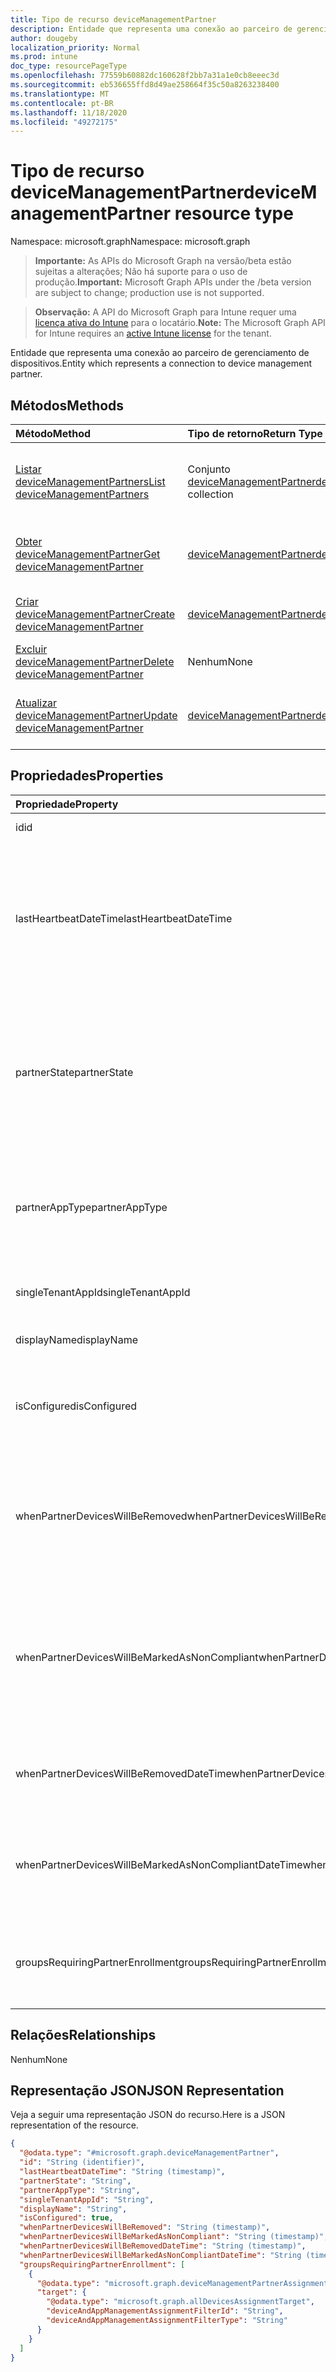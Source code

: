 ```yaml
---
title: Tipo de recurso deviceManagementPartner
description: Entidade que representa uma conexão ao parceiro de gerenciamento de dispositivos.
author: dougeby
localization_priority: Normal
ms.prod: intune
doc_type: resourcePageType
ms.openlocfilehash: 77559b60882dc160628f2bb7a31a1e0cb8eeec3d
ms.sourcegitcommit: eb536655ffd8d49ae258664f35c50a8263238400
ms.translationtype: MT
ms.contentlocale: pt-BR
ms.lasthandoff: 11/18/2020
ms.locfileid: "49272175"
---
```

# <a name="devicemanagementpartner-resource-type"></a><span data-ttu-id="e5f3e-103">Tipo de recurso deviceManagementPartner</span><span class="sxs-lookup"><span data-stu-id="e5f3e-103">deviceManagementPartner resource type</span></span>

<span data-ttu-id="e5f3e-104">Namespace: microsoft.graph</span><span class="sxs-lookup"><span data-stu-id="e5f3e-104">Namespace: microsoft.graph</span></span>

> <span data-ttu-id="e5f3e-105">**Importante:** As APIs do Microsoft Graph na versão/beta estão sujeitas a alterações; Não há suporte para o uso de produção.</span><span class="sxs-lookup"><span data-stu-id="e5f3e-105">**Important:** Microsoft Graph APIs under the /beta version are subject to change; production use is not supported.</span></span>

> <span data-ttu-id="e5f3e-106">**Observação:** A API do Microsoft Graph para Intune requer uma [licença ativa do Intune](https://go.microsoft.com/fwlink/?linkid=839381) para o locatário.</span><span class="sxs-lookup"><span data-stu-id="e5f3e-106">**Note:** The Microsoft Graph API for Intune requires an [active Intune license](https://go.microsoft.com/fwlink/?linkid=839381) for the tenant.</span></span>

<span data-ttu-id="e5f3e-107">Entidade que representa uma conexão ao parceiro de gerenciamento de dispositivos.</span><span class="sxs-lookup"><span data-stu-id="e5f3e-107">Entity which represents a connection to device management partner.</span></span>

## <a name="methods"></a><span data-ttu-id="e5f3e-108">Métodos</span><span class="sxs-lookup"><span data-stu-id="e5f3e-108">Methods</span></span>
|<span data-ttu-id="e5f3e-109">Método</span><span class="sxs-lookup"><span data-stu-id="e5f3e-109">Method</span></span>|<span data-ttu-id="e5f3e-110">Tipo de retorno</span><span class="sxs-lookup"><span data-stu-id="e5f3e-110">Return Type</span></span>|<span data-ttu-id="e5f3e-111">Descrição</span><span class="sxs-lookup"><span data-stu-id="e5f3e-111">Description</span></span>|
|:---|:---|:---|
|[<span data-ttu-id="e5f3e-112">Listar deviceManagementPartners</span><span class="sxs-lookup"><span data-stu-id="e5f3e-112">List deviceManagementPartners</span></span>](../api/intune-onboarding-devicemanagementpartner-list.md)|<span data-ttu-id="e5f3e-113">Conjunto [deviceManagementPartner](../resources/intune-onboarding-devicemanagementpartner.md)</span><span class="sxs-lookup"><span data-stu-id="e5f3e-113">[deviceManagementPartner](../resources/intune-onboarding-devicemanagementpartner.md) collection</span></span>|<span data-ttu-id="e5f3e-114">Listar propriedades e relações de objetos de [deviceManagementPartner](../resources/intune-onboarding-devicemanagementpartner.md).</span><span class="sxs-lookup"><span data-stu-id="e5f3e-114">List properties and relationships of the [deviceManagementPartner](../resources/intune-onboarding-devicemanagementpartner.md) objects.</span></span>|
|[<span data-ttu-id="e5f3e-115">Obter deviceManagementPartner</span><span class="sxs-lookup"><span data-stu-id="e5f3e-115">Get deviceManagementPartner</span></span>](../api/intune-onboarding-devicemanagementpartner-get.md)|[<span data-ttu-id="e5f3e-116">deviceManagementPartner</span><span class="sxs-lookup"><span data-stu-id="e5f3e-116">deviceManagementPartner</span></span>](../resources/intune-onboarding-devicemanagementpartner.md)|<span data-ttu-id="e5f3e-117">Ler propriedades e relações de objetos de [deviceManagementPartner](../resources/intune-onboarding-devicemanagementpartner.md).</span><span class="sxs-lookup"><span data-stu-id="e5f3e-117">Read properties and relationships of the [deviceManagementPartner](../resources/intune-onboarding-devicemanagementpartner.md) object.</span></span>|
|[<span data-ttu-id="e5f3e-118">Criar deviceManagementPartner</span><span class="sxs-lookup"><span data-stu-id="e5f3e-118">Create deviceManagementPartner</span></span>](../api/intune-onboarding-devicemanagementpartner-create.md)|[<span data-ttu-id="e5f3e-119">deviceManagementPartner</span><span class="sxs-lookup"><span data-stu-id="e5f3e-119">deviceManagementPartner</span></span>](../resources/intune-onboarding-devicemanagementpartner.md)|<span data-ttu-id="e5f3e-120">Crie um novo objeto de [deviceManagementPartner](../resources/intune-onboarding-devicemanagementpartner.md).</span><span class="sxs-lookup"><span data-stu-id="e5f3e-120">Create a new [deviceManagementPartner](../resources/intune-onboarding-devicemanagementpartner.md) object.</span></span>|
|[<span data-ttu-id="e5f3e-121">Excluir deviceManagementPartner</span><span class="sxs-lookup"><span data-stu-id="e5f3e-121">Delete deviceManagementPartner</span></span>](../api/intune-onboarding-devicemanagementpartner-delete.md)|<span data-ttu-id="e5f3e-122">Nenhum</span><span class="sxs-lookup"><span data-stu-id="e5f3e-122">None</span></span>|<span data-ttu-id="e5f3e-123">Excluir [deviceManagementPartner](../resources/intune-onboarding-devicemanagementpartner.md).</span><span class="sxs-lookup"><span data-stu-id="e5f3e-123">Deletes a [deviceManagementPartner](../resources/intune-onboarding-devicemanagementpartner.md).</span></span>|
|[<span data-ttu-id="e5f3e-124">Atualizar deviceManagementPartner</span><span class="sxs-lookup"><span data-stu-id="e5f3e-124">Update deviceManagementPartner</span></span>](../api/intune-onboarding-devicemanagementpartner-update.md)|[<span data-ttu-id="e5f3e-125">deviceManagementPartner</span><span class="sxs-lookup"><span data-stu-id="e5f3e-125">deviceManagementPartner</span></span>](../resources/intune-onboarding-devicemanagementpartner.md)|<span data-ttu-id="e5f3e-126">Atualizar as propriedades de um objeto de [deviceManagementPartner](../resources/intune-onboarding-devicemanagementpartner.md).</span><span class="sxs-lookup"><span data-stu-id="e5f3e-126">Update the properties of a [deviceManagementPartner](../resources/intune-onboarding-devicemanagementpartner.md) object.</span></span>|

## <a name="properties"></a><span data-ttu-id="e5f3e-127">Propriedades</span><span class="sxs-lookup"><span data-stu-id="e5f3e-127">Properties</span></span>
|<span data-ttu-id="e5f3e-128">Propriedade</span><span class="sxs-lookup"><span data-stu-id="e5f3e-128">Property</span></span>|<span data-ttu-id="e5f3e-129">Tipo</span><span class="sxs-lookup"><span data-stu-id="e5f3e-129">Type</span></span>|<span data-ttu-id="e5f3e-130">Descrição</span><span class="sxs-lookup"><span data-stu-id="e5f3e-130">Description</span></span>|
|:---|:---|:---|
|<span data-ttu-id="e5f3e-131">id</span><span class="sxs-lookup"><span data-stu-id="e5f3e-131">id</span></span>|<span data-ttu-id="e5f3e-132">String</span><span class="sxs-lookup"><span data-stu-id="e5f3e-132">String</span></span>|<span data-ttu-id="e5f3e-133">ID da entidade</span><span class="sxs-lookup"><span data-stu-id="e5f3e-133">Id of the entity</span></span>|
|<span data-ttu-id="e5f3e-134">lastHeartbeatDateTime</span><span class="sxs-lookup"><span data-stu-id="e5f3e-134">lastHeartbeatDateTime</span></span>|<span data-ttu-id="e5f3e-135">DateTimeOffset</span><span class="sxs-lookup"><span data-stu-id="e5f3e-135">DateTimeOffset</span></span>|<span data-ttu-id="e5f3e-136">Carimbo de data/hora da última pulsação após a opção de administrador habilitado conectar-se ao parceiro de gerenciamento de dispositivo</span><span class="sxs-lookup"><span data-stu-id="e5f3e-136">Timestamp of last heartbeat after admin enabled option Connect to Device management Partner</span></span>|
|<span data-ttu-id="e5f3e-137">partnerState</span><span class="sxs-lookup"><span data-stu-id="e5f3e-137">partnerState</span></span>|[<span data-ttu-id="e5f3e-138">deviceManagementPartnerTenantState</span><span class="sxs-lookup"><span data-stu-id="e5f3e-138">deviceManagementPartnerTenantState</span></span>](../resources/intune-onboarding-devicemanagementpartnertenantstate.md)|<span data-ttu-id="e5f3e-139">Estado do parceiro desse locatário.</span><span class="sxs-lookup"><span data-stu-id="e5f3e-139">Partner state of this tenant.</span></span> <span data-ttu-id="e5f3e-140">Os possíveis valores são: `unknown`, `unavailable`, `enabled`, `terminated`, `rejected`, `unresponsive`.</span><span class="sxs-lookup"><span data-stu-id="e5f3e-140">Possible values are: `unknown`, `unavailable`, `enabled`, `terminated`, `rejected`, `unresponsive`.</span></span>|
|<span data-ttu-id="e5f3e-141">partnerAppType</span><span class="sxs-lookup"><span data-stu-id="e5f3e-141">partnerAppType</span></span>|[<span data-ttu-id="e5f3e-142">deviceManagementPartnerAppType</span><span class="sxs-lookup"><span data-stu-id="e5f3e-142">deviceManagementPartnerAppType</span></span>](../resources/intune-onboarding-devicemanagementpartnerapptype.md)|<span data-ttu-id="e5f3e-143">Tipo de aplicativo de parceiro.</span><span class="sxs-lookup"><span data-stu-id="e5f3e-143">Partner App type.</span></span> <span data-ttu-id="e5f3e-144">Os valores possíveis são: `unknown`, `singleTenantApp`, `multiTenantApp`.</span><span class="sxs-lookup"><span data-stu-id="e5f3e-144">Possible values are: `unknown`, `singleTenantApp`, `multiTenantApp`.</span></span>|
|<span data-ttu-id="e5f3e-145">singleTenantAppId</span><span class="sxs-lookup"><span data-stu-id="e5f3e-145">singleTenantAppId</span></span>|<span data-ttu-id="e5f3e-146">Cadeia de caracteres</span><span class="sxs-lookup"><span data-stu-id="e5f3e-146">String</span></span>|<span data-ttu-id="e5f3e-147">Id do aplicativo do único locatário do parceiro</span><span class="sxs-lookup"><span data-stu-id="e5f3e-147">Partner Single tenant App id</span></span>|
|<span data-ttu-id="e5f3e-148">displayName</span><span class="sxs-lookup"><span data-stu-id="e5f3e-148">displayName</span></span>|<span data-ttu-id="e5f3e-149">String</span><span class="sxs-lookup"><span data-stu-id="e5f3e-149">String</span></span>|<span data-ttu-id="e5f3e-150">Nome de exibição de parceiro</span><span class="sxs-lookup"><span data-stu-id="e5f3e-150">Partner display name</span></span>|
|<span data-ttu-id="e5f3e-151">isConfigured</span><span class="sxs-lookup"><span data-stu-id="e5f3e-151">isConfigured</span></span>|<span data-ttu-id="e5f3e-152">Booliano</span><span class="sxs-lookup"><span data-stu-id="e5f3e-152">Boolean</span></span>|<span data-ttu-id="e5f3e-153">Se o parceiro de gerenciamento de dispositivo está configurado ou não</span><span class="sxs-lookup"><span data-stu-id="e5f3e-153">Whether device management partner is configured or not</span></span>|
|<span data-ttu-id="e5f3e-154">whenPartnerDevicesWillBeRemoved</span><span class="sxs-lookup"><span data-stu-id="e5f3e-154">whenPartnerDevicesWillBeRemoved</span></span>|<span data-ttu-id="e5f3e-155">DateTimeOffset</span><span class="sxs-lookup"><span data-stu-id="e5f3e-155">DateTimeOffset</span></span>|<span data-ttu-id="e5f3e-156">DateTime em UTC quando o PartnerDevices será removido.</span><span class="sxs-lookup"><span data-stu-id="e5f3e-156">DateTime in UTC when PartnerDevices will be removed.</span></span> <span data-ttu-id="e5f3e-157">Isso se tornará obselete em breve.</span><span class="sxs-lookup"><span data-stu-id="e5f3e-157">This will become obselete soon.</span></span>|
|<span data-ttu-id="e5f3e-158">whenPartnerDevicesWillBeMarkedAsNonCompliant</span><span class="sxs-lookup"><span data-stu-id="e5f3e-158">whenPartnerDevicesWillBeMarkedAsNonCompliant</span></span>|<span data-ttu-id="e5f3e-159">DateTimeOffset</span><span class="sxs-lookup"><span data-stu-id="e5f3e-159">DateTimeOffset</span></span>|<span data-ttu-id="e5f3e-160">DateTime em UTC quando PartnerDevices será marcado como não compatível.</span><span class="sxs-lookup"><span data-stu-id="e5f3e-160">DateTime in UTC when PartnerDevices will be marked as NonCompliant.</span></span> <span data-ttu-id="e5f3e-161">Isso se tornará obselete em breve.</span><span class="sxs-lookup"><span data-stu-id="e5f3e-161">This will become obselete soon.</span></span>|
|<span data-ttu-id="e5f3e-162">whenPartnerDevicesWillBeRemovedDateTime</span><span class="sxs-lookup"><span data-stu-id="e5f3e-162">whenPartnerDevicesWillBeRemovedDateTime</span></span>|<span data-ttu-id="e5f3e-163">DateTimeOffset</span><span class="sxs-lookup"><span data-stu-id="e5f3e-163">DateTimeOffset</span></span>|<span data-ttu-id="e5f3e-164">DateTime no UTC quando PartnerDevices for removido</span><span class="sxs-lookup"><span data-stu-id="e5f3e-164">DateTime in UTC when PartnerDevices will be removed</span></span>|
|<span data-ttu-id="e5f3e-165">whenPartnerDevicesWillBeMarkedAsNonCompliantDateTime</span><span class="sxs-lookup"><span data-stu-id="e5f3e-165">whenPartnerDevicesWillBeMarkedAsNonCompliantDateTime</span></span>|<span data-ttu-id="e5f3e-166">DateTimeOffset</span><span class="sxs-lookup"><span data-stu-id="e5f3e-166">DateTimeOffset</span></span>|<span data-ttu-id="e5f3e-167">DateTime no UTC quando PartnerDevices for marcado como não compatível</span><span class="sxs-lookup"><span data-stu-id="e5f3e-167">DateTime in UTC when PartnerDevices will be marked as NonCompliant</span></span>|
|<span data-ttu-id="e5f3e-168">groupsRequiringPartnerEnrollment</span><span class="sxs-lookup"><span data-stu-id="e5f3e-168">groupsRequiringPartnerEnrollment</span></span>|<span data-ttu-id="e5f3e-169">coleção [deviceManagementPartnerAssignment](../resources/intune-onboarding-devicemanagementpartnerassignment.md)</span><span class="sxs-lookup"><span data-stu-id="e5f3e-169">[deviceManagementPartnerAssignment](../resources/intune-onboarding-devicemanagementpartnerassignment.md) collection</span></span>|<span data-ttu-id="e5f3e-170">Grupos de usuários que especificam se o registro é por meio de um parceiro.</span><span class="sxs-lookup"><span data-stu-id="e5f3e-170">User groups that specifies whether enrollment is through partner.</span></span>|

## <a name="relationships"></a><span data-ttu-id="e5f3e-171">Relações</span><span class="sxs-lookup"><span data-stu-id="e5f3e-171">Relationships</span></span>
<span data-ttu-id="e5f3e-172">Nenhum</span><span class="sxs-lookup"><span data-stu-id="e5f3e-172">None</span></span>

## <a name="json-representation"></a><span data-ttu-id="e5f3e-173">Representação JSON</span><span class="sxs-lookup"><span data-stu-id="e5f3e-173">JSON Representation</span></span>
<span data-ttu-id="e5f3e-174">Veja a seguir uma representação JSON do recurso.</span><span class="sxs-lookup"><span data-stu-id="e5f3e-174">Here is a JSON representation of the resource.</span></span>
<!-- {
  "blockType": "resource",
  "keyProperty": "id",
  "@odata.type": "microsoft.graph.deviceManagementPartner"
}
-->
``` json
{
  "@odata.type": "#microsoft.graph.deviceManagementPartner",
  "id": "String (identifier)",
  "lastHeartbeatDateTime": "String (timestamp)",
  "partnerState": "String",
  "partnerAppType": "String",
  "singleTenantAppId": "String",
  "displayName": "String",
  "isConfigured": true,
  "whenPartnerDevicesWillBeRemoved": "String (timestamp)",
  "whenPartnerDevicesWillBeMarkedAsNonCompliant": "String (timestamp)",
  "whenPartnerDevicesWillBeRemovedDateTime": "String (timestamp)",
  "whenPartnerDevicesWillBeMarkedAsNonCompliantDateTime": "String (timestamp)",
  "groupsRequiringPartnerEnrollment": [
    {
      "@odata.type": "microsoft.graph.deviceManagementPartnerAssignment",
      "target": {
        "@odata.type": "microsoft.graph.allDevicesAssignmentTarget",
        "deviceAndAppManagementAssignmentFilterId": "String",
        "deviceAndAppManagementAssignmentFilterType": "String"
      }
    }
  ]
}
```




